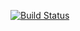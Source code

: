 [![Build Status](https://travis-ci.org/selimok/spring-security-jwt.svg?branch=master)](https://travis-ci.org/selimok/spring-security-jwt)
